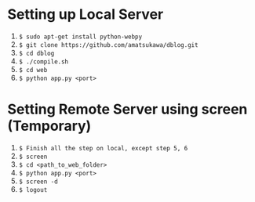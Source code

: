 Setting up Local Server 
=====================
1. `$ sudo apt-get install python-webpy`
2. `$ git clone https://github.com/amatsukawa/dblog.git`
3. `$ cd dblog`
4. `$ ./compile.sh`
5. `$ cd web`
6. `$ python app.py <port>`

Setting Remote Server using screen (Temporary)
=====================
1. `$ Finish all the step on local, except step 5, 6`
2. `$ screen`
3. `$ cd <path_to_web_folder>`
4. `$ python app.py <port>`
5. `$ screen -d`
6. `$ logout `

